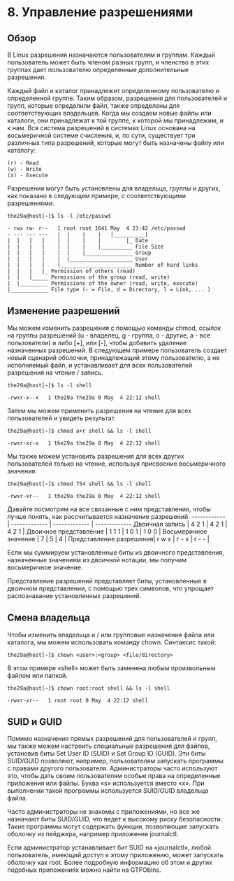 
# 8. Управление разрешениями
Обзор
---- 

В Linux разрешения назначаются пользователям и группам. Каждый пользователь может быть членом разных групп, и членство в этих группах дает пользователю определенные дополнительные разрешения.

Каждый файл и каталог принадлежит определенному пользователю и определенной группе. Таким образом, разрешения для пользователей и групп, которые определили файл, также определены для соответствующих владельцев. Когда мы создаем новые файлы или каталоги, они принадлежат к той группе, к которой мы принадлежим, и к нам. Вся система разрешений в системах Linux основана на восьмеричной системе счисления, и, по сути, существует три различных типа разрешений, которые могут быть назначены файлу или каталогу:

    (r) - Read
    (w) - Write
    (x) - Execute

Разрешения могут быть установлены для владельца, группы и других, как показано в следующем примере, с соответствующими разрешениями.
```
the29a@host[~]$ ls -l /etc/passwd

- rwx rw- r--   1 root root 1641 May  4 23:42 /etc/passwd
- --- --- ---   |  |    |    |   |__________|
|  |   |   |    |  |    |    |        |_ Date
|  |   |   |    |  |    |    |__________ File Size
|  |   |   |    |  |    |_______________ Group
|  |   |   |    |  |____________________ User
|  |   |   |    |_______________________ Number of hard links
|  |   |   |_ Permission of others (read)
|  |   |_____ Permissions of the group (read, write)
|  |_________ Permissions of the owner (read, write, execute)
|____________ File type (- = File, d = Directory, l = Link, ... )
```

Изменение разрешений
----

Мы можем изменить разрешения с помощью команды chmod, ссылок на группы разрешений (u - владелец, g - группа, o - другие, a - все пользователи) и либо [+], или [-], чтобы добавить удаление назначенных разрешений. В следующем примере пользователь создает новый сценарий оболочки, принадлежащий этому пользователю, а не исполняемый файл, и устанавливает для всех пользователей разрешения на чтение / запись.
```
the29a@host[~]$ ls -l shell

-rwxr-x--x   1 the29a the29a 0 May  4 22:12 shell
```
Затем мы можем применить разрешения на чтение для всех пользователей и увидеть результат.
```
the29a@host[~]$ chmod a+r shell && ls -l shell

-rwxr-xr-x   1 the29a the29a 0 May  4 22:12 shell
```
Мы также можем установить разрешения для всех других пользователей только на чтение, используя присвоение восьмеричного значения.
```
the29a@host[~]$ chmod 754 shell && ls -l shell

-rwxr-xr--   1 the29a the29a 0 May  4 22:12 shell
```

Давайте посмотрим на все связанные с ним представления, чтобы лучше понять, как рассчитывается назначение разрешений.
------------ | ------------- | ------------- |  -------------
Двоичная запись | 4 2 1 | 4 2 1 | 4 2 1 |
Двоичное представление | 1 1 1 | 1 0 1 | 1 0 0 | 
Восьмеричное значение | 7 | 5 | 4 |
Представление разрешения| r w x | г - х | r - - |

Если мы суммируем установленные биты из двоичного представления, назначенные значениям из двоичной нотации, мы получим восьмеричное значение.

Представление разрешений представляет биты, установленные в двоичном представлении, с помощью трех символов, что упрощает распознавание установленных разрешений.

Смена владельца
----

Чтобы изменить владельца и / или групповые назначения файла или каталога, мы можем использовать команду chown. Синтаксис такой:
```
the29a@host[~]$ chown <user>:<group> <file/directory>
```
В этом примере «shell» может быть заменена любым произвольным файлом или папкой.

```
the29a@host[~]$ chown root:root shell && ls -l shell

-rwxr-xr--   1 root root 0 May  4 22:12 shell
```

SUID и GUID
----
Помимо назначения прямых разрешений для пользователей и групп, мы также можем настроить специальные разрешения для файлов, установив биты Set User ID (SUID) и Set Group ID (GUID). Эти биты SUID/GUID позволяют, например, пользователям запускать программы с правами другого пользователя. Администраторы часто используют это, чтобы дать своим пользователям особые права на определенные приложения или файлы. Буква «s» используется вместо «x». При выполнении такой программы используется SUID/GUID владельца файла.

Часто администраторы не знакомы с приложениями, но все же назначают биты SUID/GUID, что ведет к высокому риску безопасности. Такие программы могут содержать функции, позволяющие запускать оболочку из пейджера, например приложение journalctl.

Если администратор устанавливает бит SUID на «journalctl», любой пользователь, имеющий доступ к этому приложению, может запускать оболочку как root. Более подробную информацию об этом и других подобных приложениях можно найти на GTFObins.
